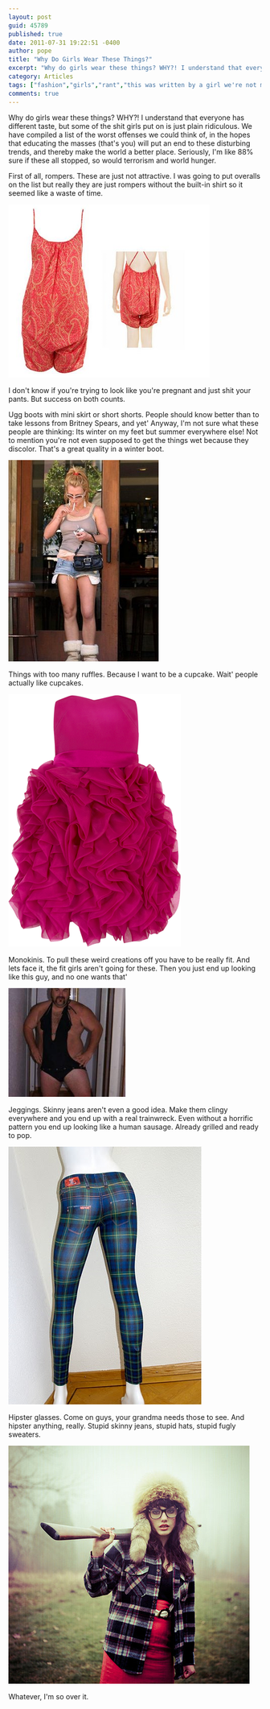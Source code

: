 ```yaml
---
layout: post
guid: 45789
published: true
date: 2011-07-31 19:22:51 -0400
author: pope
title: "Why Do Girls Wear These Things?"
excerpt: "Why do girls wear these things? WHY?! I understand that everyone has different taste, but some of the shit girls put on is just plain ridiculous. We have compiled a list of the worst offenses we could think of, in the hopes that educating the masses (that\'s you) will put an end to these disturbing trends, and thereby make the world a better place."
category: Articles
tags: ["fashion","girls","rant","this was written by a girl we're not misogynists I swear","clothes","Britney Spears","cupcakes","hipsters"]
comments: true 
---
```


Why do girls wear these things? WHY?! I understand that everyone has different taste, but some of the shit girls put on is just plain ridiculous. We have compiled a list of the worst offenses we could think of, in the hopes that educating the masses (that's you) will put an end to these disturbing trends, and thereby make the world a better place. Seriously, I'm like 88% sure if these all stopped, so would terrorism and world hunger.

First of all, rompers. These are just not attractive. I was going to put overalls on the list but really they are just rompers without the built-in shirt so it seemed like a waste of time.

![Rompers](/assets/img/lol/rompers.png)

I don't know if you're trying to look like you're pregnant and just shit your pants. But success on both counts.

Ugg boots with mini skirt or short shorts. People should know better than to take lessons from Britney Spears, and yet' Anyway, I'm not sure what these people are thinking: Its winter on my feet but summer everywhere else! Not to mention you're not even supposed to get the things wet because they discolor. That's a great quality in a winter boot.

![Ugg Boots](/assets/img/lol/britneyspears_boots.png)

Things with too many ruffles. Because I want to be a cupcake. Wait' people actually like cupcakes.

![Cupcake Dres](/assets/img/lol/cupcakesdress.png)

Monokinis. To pull these weird creations off you have to be really fit. And lets face it, the fit girls aren't going for these. Then you just end up looking like this guy, and no one wants that'

![Popekini](/assets/img/lol/popekini.png)

Jeggings. Skinny jeans aren't even a good idea. Make them clingy everywhere and you end up with a real trainwreck. Even without a horrific pattern you end up looking like a human sausage. Already grilled and ready to pop.

![Jeggings](/assets/img/lol/jeggings.png)

Hipster glasses. Come on guys, your grandma needs those to see. And hipster anything, really. Stupid skinny jeans, stupid hats, stupid fugly sweaters.

![Hipster girl](/assets/img/lol/hipstergirl.png)

Whatever, I'm so over it.